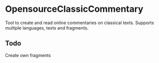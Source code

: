 # OpensourceClassicCommentary
Tool to create and read online commentaries on classical texts. Supports multiple languages, texts and fragments. 

## Todo
Create own fragments

